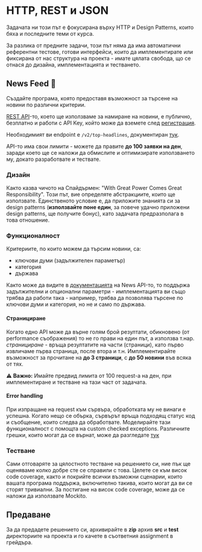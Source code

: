 # HTTP, REST и JSON

Задачата ни този път е фокусирана върху HTTP и Design Patterns, които бяха и последните теми от курса.

За разлика от предните задачи, този път няма да има автоматични референтни тестове, готови интерфейси, които да имплементирате или фиксирана от нас структура на проекта - имате цялата свобода, що се отнася до дизайна, имплементацията и тестването.

## **News Feed** :newspaper:

Създайте програма, която предоставя възможност за търсене на новини по различни критерии.

[REST API](https://newsapi.org/)-то, което ще използваме за намиране на новини, е публично, безплатно и работи с API Key, който може да вземете след [регистрация](https://newsapi.org/register).

Необходимият ви endpoint e `/v2/top-headlines`, документиран [тук](https://newsapi.org/docs/endpoints/top-headlines).

API-то има свои лимити - можете да правите **до 100 заявки на ден**, заради което ще се наложи да обмислите и оптимизирате използването му, докато разработвате и тествате.

### Дизайн

Както казва чичото на Спайдърмен: "With Great Power Comes Great Responsibility".
Този път, вие определяте абстракциите, които ще използвате. Единственото условие е, да приложите знанията си за design patterns (**използвайте поне един**, за повече удачно приложени design patterns, ще получите бонус), като задачата предразполага в това отношение.

### Функционалност

Критериите, по които можем да търсим новини, са:

- ключови думи (задължителен параметър)
- категория
- държава

Както може да видите в [документацията](https://newsapi.org/docs) на News API-то, то поддържа задължителни и опционални параметри - имплементацията ви също трябва да работи така - например, трябва да позволява търсене по ключови думи и категория, но не и само по държава.

#### Странициране

Когато едно API може да върне голям брой резултати, обикновено (от performance съображения) то не го прави на един път, а използва т.нар. *странициране* - връща резултатите на части (страници), като първо извличаме първа страница, после втора и т.н.
Имплементирайте възможност за прочитане на **до 3 страници**, с **до 50 новини** във всяка от тях.

:warning: **Важно:** Имайте предвид лимита от 100 request-a на ден, при имплементиране и тестване на тази част от задачата.

#### Error handling

При изпращане на request към сървъра, обработката му не винаги е успешна. Когато нещо се обърка, сървърът връща подходящ статус код и съобщение, които следва да обработвате. Моделирайте тази функционалност с помощта на custom checked exceptions.
Различните грешки, които могат да се върнат, може да разгледате [тук](https://newsapi.org/docs/errors)

### Тестване

Сами отговаряте за цялостното тестване на решението си, ние пък ще оценяваме колко добре сте се справили с това.
Целете се към висок code coverage, както и покрийте всички възможни сценарии, които вашата програма поддържа, включително такива, които могат да ви се сторят тривиални.
За постигане на висок code coverage, може да се наложи да използвате Mockito.

## **Предаване**

За да предадете решението си, архивирайте в **zip** архив **src** и **test** директориите на проекта и го качете в съответния assignment в грейдъра.
